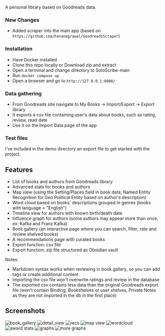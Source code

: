 A personal library based on Goodreads data.

### New Changes
- Added scraper into the main app (based on `https://github.com/havanagrawal/GoodreadsScraper`)

### Installation

- Have Docker installed
- Clone this repo locally or Download zip and extract
- Open a terminal and change directory to SoloScribe-main
- Run `docker compose up`
- Open a browser and go to `http://127.0.0.1:8000/`

### Data gathering
- From Goodreads site navigate to My Books -> Import/Export -> Export library
- It exports a csv file containing user's data about books, such as rating, review, read date
- Use it on the Import Data page of the app

### Test files

I've included in the demo directory an export file to get started with the project.

## Features

- List of books and authors from Goodreads library
- Advanced stats for books and authors
- Map view (using the Setting/Places field in book data; Named Entity Recognition for Geo Political Entity based on author's description)
- Word cloud based on books' descriptions grouped in genres (books with language = "English")
- Timeline view for authors with known birth/death date
- Influence graph for authors (some authors may appear more than once, ex: Kafka and Franz Kafka)
- Book gallery (an interactive page where you can search, filter, rate and review shelved books)
- A recommendations page with curated books
- Export function: csv file
- Export function: zip file structured as Obsidian vault

Notes:
- Markdown syntax works when reviewing in book gallery, so you can add tags or create additional content
- Importing the csv file won't overwrite ratings and review in the database
- The exported csv contains less data than the original Goodreads export file (won't contain Binding, Bookshelves or user shelves, Private Notes as they are not imported in the db in the first place)

## Screenshots


![book_gallery](https://github.com/yamesyung/SoloScribe/assets/96660815/4803a14e-fefc-4a48-b053-4e446329eb8c)
![detail_view](https://github.com/yamesyung/SoloScribe/assets/96660815/4f953e49-9642-4af2-bfc7-110398c40d14)
![recs](https://github.com/yamesyung/SoloScribe/assets/96660815/0ab3846c-e53f-4fcc-bab7-2d62476ac353)
![map view](https://github.com/yamesyung/SoloScribe/assets/96660815/404e4cd8-6bc0-4404-870b-62c9d6481ddc)
![wordcloud](https://github.com/yamesyung/SoloScribe/assets/96660815/3abd9965-c6b1-45e0-96ce-e829e2719a9b)
![award stats](https://github.com/yamesyung/SoloScribe/assets/96660815/45e0ea3c-a5d9-40dd-b684-b5a995a66745)
![graphs](https://github.com/yamesyung/SoloScribe/assets/96660815/22317adc-39b7-498f-81a7-f46d09ab741c)
![more graphs](https://github.com/yamesyung/SoloScribe/assets/96660815/d4ee9457-cdd4-4b2e-9b64-7dffb1527084)
